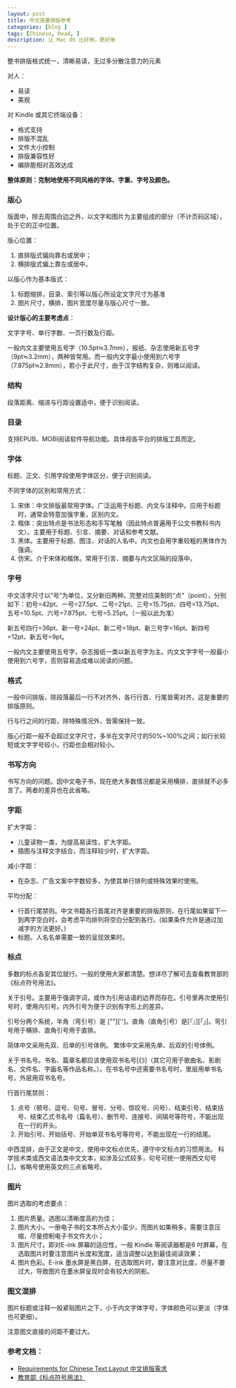 ```yaml
---
layout: post
title: 中文简要排版参考
categories: [blog ]
tags: [Chinese, Read, ]
description: 让 Mac OS 比好用，更好用
---
```

 

整书排版格式统一，清晰易读，无过多分散注意力的元素

对人：

* 易读
* 美观

对 Kindle 或其它终端设备：

* 格式支持
* 排版不混乱
* 文件大小控制
* 排版兼容性好
* 编排能相对高效达成

**整体原则：克制地使用不同风格的字体、字重、字号及颜色。**

### 版心

版面中，除去周围白边之外，以文字和图片为主要组成的部分（不计页码区域），处于它的正中位置。

版心位置：

1. 直排版式偏向靠右或居中；
2. 横排版式偏上靠左或居中。

以版心作为基本版式：

1. 标题缩排，目录、索引等以版心所设定文字尺寸为基准
2. 图片尺寸，横排，图片宽度尽量与版心尺寸一致。

**设计版心的主要考虑点**：

文字字号、单行字数、一页行数及行距。

一般内文主要使用五号字（10.5pt≒3.7mm），报纸、杂志使用新五号字（9pt≒3.2mm），两种皆常用。而一般内文字最小使用到六号字（7.875pt≒2.8mm），若小于此尺寸，由于汉字结构复杂，则难以阅读。

### 结构
段落距离、缩进与行距设置适中，便于识别阅读。

### 目录

支持EPUB、MOBI阅读软件导航功能。具体视各平台的排版工具而定。

### 字体
标题、正文、引用字段使用字体区分，便于识别阅读。

不同字体的区别和常用方式：

1. 宋体：中文排版最常用字体。广泛运用于标题、内文与注释中。应用于标题时，通常会特意加强字重，区别内文。
2. 楷体：突出特点是书法形态和手写笔触（因此特点普遍用于公文书教科书内文）。主要用于标题、引言、摘要、对话和参考文献。
3. 黑体。主要用于标题、图注、对话的人名中。内文也会用字重较粗的黑体作为强调。
4. 仿宋。介于宋体和楷体。常用于引言、摘要与内文区隔的段落中。

### 字号

中文活字尺寸以“号”为单位，又分新旧两种。完整对应美制的“点”（point），分别如下：初号=42pt、一号=27.5pt、二号=21pt、三号=15.75pt、四号=13.75pt、五号=10.5pt、六号=7.875pt、七号=5.25pt。（一般以此为准）

新五号四行=36pt、新一号=24pt、新二号=18pt、新三号字=16pt、新四号=12pt、新五号=9pt。

一般内文主要使用五号字，杂志报纸一类以新五号字为主。内文文字字号一般最小使用到六号字，否则容易造成难以阅读的问题。


### 格式
一般中问排版，除段落最后一行不对齐外，各行行首、行尾皆需对齐。这是重要的排版原则。

行与行之间的行距，除特殊情况外，皆需保持一致。

版心行距一般不会超过文字尺寸，多半在文字尺寸的50%~100%之间；如行长较短或文字字号较小，行距也会相对较小。

### 书写方向

书写方向的问题。因中文电子书，现在绝大多数情况都是采用横排，直排就不必多言了。两者的差异也在此省略。

### 字距

扩大字距：

* 儿童读物一类，为提高易读性，扩大字距。
* 插图与注释文字结合，而注释较少时，扩大字距。

减小字距：

* 在杂志、广告文案中字数较多，为使其单行排列或特殊效果时使用。

平均分配：

* 行首行尾禁则。中文书籍各行首尾对齐是重要的排版原则，在行尾如果留下一到两字空白时，会考虑平均排列将空白分配到各行。(如果条件允许是通过加减字的方法更好。)
* 标题。人名名单需要一致的呈现效果时。

### 标点
多数的标点各安其位就行。一般的使用大家都清楚。想详尽了解可去查看教育部的《标点符号用法》。

关于引号。主要用于强调字词，或作为引用话语的边界而存在。引号里再次使用引号时，使用内引号。内外引号为便于识别有字形上的差异。

引号分两个系统，半角（弯引号）是 [""]['']。直角（直角引号）是[『』][「」]。弯引号用于横排、直角引号用于直排。

简体中文采用先双、后单的引号体例。
繁体中文采用先单、后双的引号体例。

关于书名号。书名、篇章名都应该使用双书名号[《》]（其它可用于歌曲名、影剧名、文件名、字画名等作品名称。）。在书名号中还需要书名号时，里层用单书名号，外层用双书名号。

行首行尾禁则：

1. 点号（顿号、逗号、句号、冒号、分号、惊叹号、问号）、结束引号、结束括号、结束乙式书名号（篇名号）、删节号、连接号、间隔号等符号，不能出现在一行的开头。
2. 开始引号、开始括号、开始单双书名号等符号，不能出现在一行的结尾。

中西混排，由于正文是中文，使用中文标点优先，遵守中文标点的习惯用法。 科学技术类或西文语法类中文文本，如涉及公式较多，句号可统一使用西文句号[.]，省略号使用英文的三点省略号。

### 图片

图片选取的考虑要点：

1. 图片质量。选图以清晰度高的为佳；
2. 图片大小。一册电子书的文本所占大小蛮少，而图片如果稍多，需要注意压缩，尽量控制电子书文件大小；
3. 图片尺寸。即对E-ink 屏幕的适应性，一般 Kindle 等阅读器都是6 吋屏幕，在选取图片时要注意图片长度和宽度，适当调整以达到最佳阅读效果；
4. 图片色彩。E-ink 墨水屏是黑白屏，在选取图片时，要注意对比度，尽量不要过大，导致图片在墨水屏呈现时会有较大的阴影。

### 图文混排

图片标题或注释一般紧贴图片之下，小于内文字体字号，字体颜色可以更淡（字体也可更细）。

注意图文直接的间距不要过大。

### 参考文档：

* [Requirements for Chinese Text Layout 中文排版需求](http://w3c.github.io/clreq/)
* [教育部《标点符号用法》](http://www.moe.edu.cn/ewebeditor/uploadfile/2015/01/13/20150113091548267.pdf)